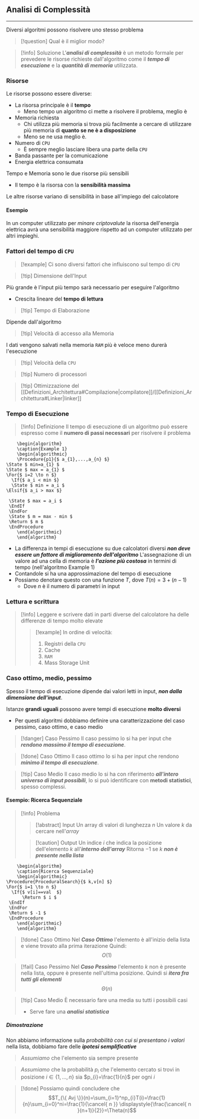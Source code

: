 ## Analisi di Complessità
---
Diversi algoritmi possono risolvere uno stesso problema
>[!question] Qual è il miglior modo?

>[!info] Soluzione
>L'***analisi di complessità*** è un metodo formale per prevedere le risorse richieste dall'algoritmo come il ***tempo di esecuzione*** e la ***quantità di memoria*** utilizzata.

### Risorse
Le risorse possono essere diverse: 
- La risorsa principale è il **tempo**
	- Meno tempo un algoritmo ci mette a risolvere il problema, meglio è
- Memoria richiesta
	- Chi utilizza più memoria si trova più facilmente a cercare di utilizzare più memoria di **quanto se ne è a disposizione**
	- Meno se ne usa meglio è.
- Numero di `CPU`
	- È sempre meglio lasciare libera una parte della `CPU`
- Banda passante per la comunicazione
- Energia elettrica consumata

Tempo e Memoria sono le due risorse più sensibili
- Il tempo è la risorsa con la **sensibilità massima**

Le altre risorse variano di sensibilità in base all'impiego del calcolatore
#### Esempio
In un computer utilizzato per *minare criptovalute* la risorsa dell'energia elettrica avrà una sensibilità maggiore rispetto ad un computer utilizzato per altri impieghi.

### Fattori del tempo di `CPU`
>[!example] Ci sono diversi fattori che influiscono sul tempo di `CPU`

>[!tip] Dimensione dell'Input

Più grande è l'input più tempo sarà necessario per eseguire l'algoritmo
- Crescita lineare del **tempo di lettura**

>[!tip] Tempo di Elaborazione

Dipende dall'algoritmo

>[!tip] Velocità di accesso alla Memoria

I dati vengono salvati nella memoria `RAM` più è veloce meno durerà l'esecuzione

>[!tip] Velocità della `CPU`

>[!tip] Numero di processori

>[!tip] Ottimizzazione del [[Definizioni_Architettura#Compilazione|compilatore]]/[[Definizioni_Architettura#Linker|linker]]


### Tempo di Esecuzione
>[!info] Definizione
>Il tempo di esecuzione di un algoritmo può essere espresso come il **numero di passi necessari** per risolvere il problema

```pseudo
	\begin{algorithm}
	\caption{Example 1}
	\begin{algorithmic}
	\Procedure{p1}{$ a_{1},...,a_{n} $}
\State $ min=a_{1} $
\State $ max = a_{1} $
\For{$ i=2 \to n $}
  \If{$ a_i < min $}
  \State $ min = a_i $
\Elsif{$ a_i > max $} 
 
 \State $ max = a_i $
 \EndIf
 \EndFor
 \State $ m = max - min $
 \Return $ m $
 \EndProcedure
	\end{algorithmic}
	\end{algorithm}
```

- La differenza in tempi di esecuzione su due calcolatori diversi ***non deve essere un fattore di miglioramento dell'algoritmo***
L'assegnazione di un valore ad una cella di memoria è ***l'azione più costosa*** in termini di tempo (nell'algoritmo $\text{Example 1}$)
- Contandole si ha una approssimazione del tempo di esecuzione
- Possiamo denotare questo con una funzione $T$, dove $T(n)=3+(n-1)$
	- Dove $n$ è il numero di parametri in input
### Lettura e scrittura
>[!info]
>Leggere e scrivere dati in parti diverse del calcolatore ha delle differenze di tempo molto elevate
>>[!example] In ordine di velocità:
>>1. Registri della `CPU`
>>2. Cache
>>3. `RAM`
>>4. Mass Storage Unit


### Caso ottimo, medio, pessimo

Spesso il tempo di esecuzione dipende dai valori letti in input, ***non dalla dimensione dell'input***.

Istanze **grandi uguali** possono avere tempi di esecuzione **molto diversi**

- Per questi algoritmi dobbiamo definire una caratterizzazione del caso pessimo, caso ottimo, e caso medio

>[!danger] Caso Pessimo
>Il caso pessimo lo si ha per input che ***rendono massimo il tempo di esecuzione***.

>[!done] Caso Ottimo
>Il caso ottimo lo si ha per input che rendono ***minimo il tempo di esecuzione***.

>[!tip] Caso Medio
> Il caso medio lo si ha con riferimento ***all'intero universo di input possibili***, lo si può identificare con **metodi statistici**, spesso complessi.

#### Esempio: Ricerca Sequenziale
>[!info] Problema
>>[!abstract] Input
>>Un array di valori di lunghezza $n$
>>Un valore $k$ da cercare nell'*array*
>
>>[!caution] Output
>>Un indice $i$ che indica la posizione dell'elemento $k$ all'***interno dell'array***
>>Ritorna $-1$ se $k$ ***non è presente nella lista***

```pseudo
	\begin{algorithm}
	\caption{Ricerca Sequenziale}
	\begin{algorithmic}
\Procedure{ProceduralSearch}{$ k,v[n] $}
\For{$ i=1 \to n $}
  \If{$ v[i]==val  $}
	  \Return $ i $
 \EndIf
 \EndFor
 \Return $ -1 $
 \EndProcedure
	\end{algorithmic}
	\end{algorithm}
```

>[!done] Caso Ottimo
>Nel ***Caso Ottimo*** l'elemento è all'inizio della lista e viene trovato alla prima iterazione
>Quindi:
>$$O(1)$$

>[!fail] Caso Pessimo
>Nel ***Caso Pessimo*** l'elemento $k$ non è presente nella lista, oppure è presente nell'ultima posizione.
>Quindi si ***itera fra tutti gli elementi***
>$$\Theta(n)$$

>[!tip] Caso Medio
> È necessario fare una media su tutti i possibili casi
> - Serve fare una ***analisi statistica***

##### Dimostrazione
Non abbiamo informazione sulla *probabilità con cui si presentano i valori* nella lista, dobbiamo fare delle ***ipotesi semplificative***

> *Assumiamo* che l'elemento sia sempre presente

>*Assumiamo* che la probabilità $p_{i}$ che l'elemento cercato si trovi in posizione $i\in{\{ 1,\dots,n \}}$ sia $p_{i}=\frac{1}{n}$ per ogni $i$

>[!done] Possiamo quindi concludere che
>$$T_{\{ Avj \}}(n)=\sum_{i=1}^np_{i}T(i)=\frac{1}{n}\sum_{i=0}^ni=\frac{1}{\cancel{ n }} \displaystyle{\frac{\cancel{ n }(n+1)}{2}}=\Theta(n)$$

